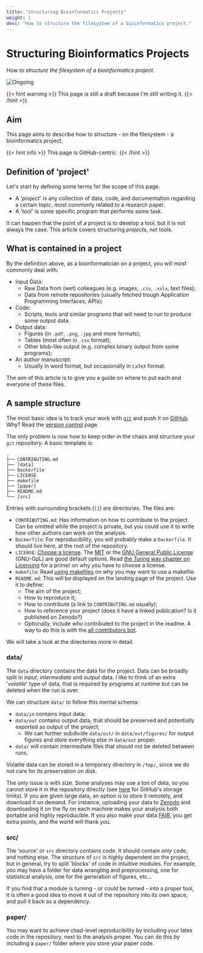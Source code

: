 ```yaml
---
title: "Structuring Bioinformatics Projects"
weight: 1
desc: "How to structure the filesystem of a bioinformatics project."
---
```


# Structuring Bioinformatics Projects
*How to structure the filesystem of a bioinformatics project.*

![Ongoing](https://img.shields.io/badge/status-draft-red)

{{< hint warning >}}
This page is still a draft because I'm still writing it.
{{< /hint >}}

## Aim
This page aims to describe how to structure - on the filesystem - a bioinformatics project.

{{< hint info >}}
This page is GitHub-centric.
{{< /hint >}}

## Definition of 'project'

Let's start by defining some terms for the scope of this page.
- A '*project*' is any collection of data, code, and documentation regarding a certain topic, most commonly related to a research paper.
- A '*tool*' is some specific program that performs some task.

It can happen that the point of a project is to develop a tool, but it is not always the case. This article covers structuring *projects*, not tools.

## What is contained in a project

By the definition above, as a bioinformatician on a project, you will most commonly deal with:
- Input Data:
  - Raw Data from (wet) colleagues (e.g. images, `.csv`, `.xslx`, text files);
  - Data from remote repositories (usually fetched trough Application Programming Interfaces, APIs);
- Code:
  - Scripts, tools and similar programs that will need to run to produce some output data.
- Output data:
  - Figures (in `.pdf`, `.png`, `.jpg` and more formats);
  - Tables (most often in `.csv` format);
  - Other blob-like output (e.g. complex binary output from some programs);
- An author manuscript:
  - Usually in word format, but occasionally in `LaTeX` format.

The aim of this article is to give you a guide on where to put each and everyone of these files.

## A sample structure

The most basic idea is to track your work with [`git`](https://git-scm.com/) and push it on [GitHub](https://github.com/). Why? Read the [version control](/docs/code/version_control.md) page.

The only problem is now how to keep order in the chaos and structure your `git` repository. A basic template is:
```
.
├── CONTRIBUTING.md
├── [data]
├── Dockerfile
├── LICENSE
├── makefile
├── [paper]
├── README.md
└── [src]
```
Entries with surrounding brackets (`[]`) are directories. The files are:
- `CONTRIBUTING.md`: Has information on how to contribute to the project. Can be omitted while the project is private, but you could use it to write how other authors can work on the analysis.
- `Dockerfile`: For reproducibility, you will probably make a `Dockerfile`. It should live here, at the root of the repository.
- `LICENSE`: [Choose a license](https://choosealicense.com/). The [MIT](https://choosealicense.com/licenses/mit/) or the [GNU General Public License](https://choosealicense.com/licenses/gpl-3.0/) (GNU-GpL) are good default options. Read [the Turing way chapter on Licensing](https://the-turing-way.netlify.app/reproducible-research/licensing.html) for a primer on why you have to choose a license.
- `makefile`: Read [using makefiles](/docs/project_structure/using_make.md) on why you may want to use a makefile.
- `README.md`: This will be displayed on the landing page of the project. Use it to define:
  - The aim of the project;
  - How to reproduce it;
  - How to contribute (a link to `CONTRIBUTING.md` usually);
  - How to reference your project (does it have a linked publication? Is it published on Zenodo?)
  - Optionally, include *who* contributed to the project in the readme. A way to do this is with the [all contributors bot](https://allcontributors.org/).

We will take a look at the directories more in detail.

### data/
The `data` directory contains the data for the project.
Data can be broadly split in *input*, *intermediate* and *output* data.
I like to think of an extra '*volatile*' type of data, that is required by programs at runtime but can be deleted when the run is over.

We can structure `data/` to follow this mental schema:
- `data/in` contains input data;
- `data/out` contains output data, that should be preserved and potentially exported as output of the project;
  - We can further subdivide `data/out/` in `data/out/figures/` for output figures and store everything else in `data/out` proper.
- `data/` will contain intermediate files that should not be deleted between runs.

Volatile data can be stored in a temporary directory in `/tmp/`, since we do not care for its preservation on disk.

The only issue is with size. Some analyses may use a ton of data, so you cannot store it in the repository directly (see [here]() for GitHub's storage limits).
If you are given large data, an option is to store it remotely, and download it on demand.
For instance, uploading your data to [Zenodo](https://zenodo.org/) and downloading it on the fly on each machine makes your analysis both portable and highly reproducible.
If you also make your data [FAIR](https://www.go-fair.org/fair-principles/), you get extra points, and the world will thank you.

### src/
The 'source' or `src` directory contains code. It should contain *only* code, and nothing else.
The structure of `src` is highly dependent on the project, but in general, try to split 'blocks' of code in intuitive modules. For example, you may have a folder for data wrangling and preprocessing, one for statistical analysis, one for the generation of figures, etc...

If you find that a module is turning - or could be turned - into a proper tool, it is often a good idea to move it out of the repository into its own space, and pull it back as a dependency.

### paper/
You may want to achieve chad-level reproducibility by including your latex code in the repository, next to the analysis proper. You can do this by including a `paper/` folder where you store your paper code.

